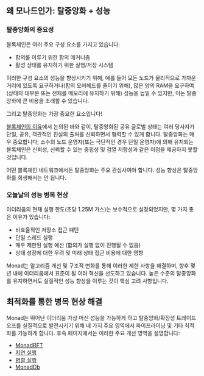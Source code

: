 ## 왜 모나드인가: 탈중앙화 + 성능

### 탈중앙화의 중요성

블록체인은 여러 주요 구성 요소를 가지고 있습니다:

- 합의를 이루기 위한 합의 메커니즘
- 활성 상태를 유지하기 위한 실행/저장 시스템

이러한 구성 요소의 성능을 향상시키기 위해, 예를 들어 모든 노드가 물리적으로 가까운 거리에 있도록 요구하거나(합의 오버헤드를 줄이기 위해), 많은 양의 RAM을 요구하여(상태의 대부분 또는 전체를 메모리에 유지하기 위해) 성능을 높일 수 있지만, 이는 탈중앙화에 큰 비용을 초래할 수 있습니다.

그리고 탈중앙화는 가장 중요한 요소입니다!

[블록체인의 이유](https://example.com/technical-discussion/why-blockchain)에서 논의된 바와 같이, 탈중앙화된 공유 글로벌 상태는 여러 당사자가 단일, 공유, 객관적인 진실의 출처를 신뢰하면서 협력할 수 있게 합니다. 탈중앙화는 매우 중요합니다; 소수의 노드 운영자(또는 극단적인 경우 단일 운영자)에 의해 유지되는 블록체인은 신뢰성, 신뢰할 수 있는 중립성 및 검열 저항성과 같은 이점을 제공하지 못할 것입니다.

어떤 블록체인 네트워크에서든 탈중앙화는 주요 관심사여야 합니다. 성능 향상은 탈중앙화를 희생해서는 안 됩니다.

### 오늘날의 성능 병목 현상

이더리움의 현재 실행 한도(초당 1.25M 가스)는 보수적으로 설정되었지만, 몇 가지 좋은 이유가 있습니다:

- 비효율적인 저장소 접근 패턴
- 단일 스레드 실행
- 매우 제한된 실행 예산 (합의가 실행 없이 진행될 수 없음)
- 상태 성장에 대한 우려 및 미래 상태 접근 비용에 대한 영향

Monad는 알고리즘 개선 및 구조적 변화를 통해 이러한 제한 사항을 해결하며, 향후 몇 년 내에 이더리움에서 표준이 될 여러 혁신을 선도하고 있습니다. 높은 수준의 탈중앙화를 유지하면서도 실질적인 성능 향상을 이루는 것이 핵심 고려 사항입니다.

## 최적화를 통한 병목 현상 해결

Monad는 뛰어난 이더리움 가상 머신 성능을 가능하게 하고 탈중앙화/확장성 트레이드오프를 실질적으로 발전시키기 위해 네 가지 주요 영역에서 파이프라이닝 및 기타 최적화를 가능하게 합니다. 후속 페이지에서는 이러한 주요 개선 영역을 설명합니다:

- [MonadBFT](https://example.com/technical-discussion/consensus/monadbft)
- [지연 실행](https://example.com/technical-discussion/consensus/deferred-execution)
- [병렬 실행](https://example.com/technical-discussion/execution/parallel-execution)
- [MonadDb](https://example.com/technical-discussion/execution/monaddb)
